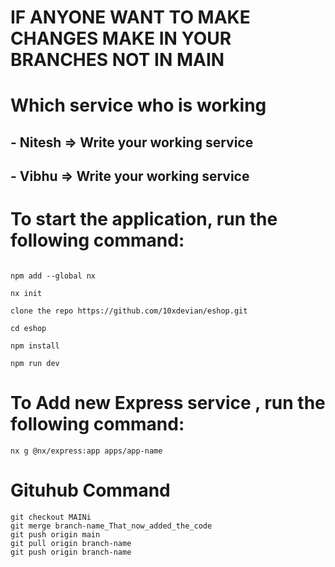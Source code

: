 # IF ANYONE WANT TO MAKE CHANGES MAKE IN YOUR BRANCHES NOT IN MAIN 

# Which service who is working 
## - Nitesh => Write your working service 
## - Vibhu => Write your working service 


# To start the application, run the following command:

```

npm add --global nx

nx init

clone the repo https://github.com/10xdevian/eshop.git

cd eshop

npm install

npm run dev

```

# To Add new Express service , run the following command:
```
nx g @nx/express:app apps/app-name

```


# Gituhub Command 
```
git checkout MAINi
git merge branch-name_That_now_added_the_code
git push origin main
git pull origin branch-name
git push origin branch-name

```
